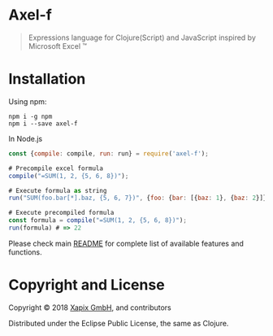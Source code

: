 # Axel-f

> Expressions language for Clojure(Script) and JavaScript inspired by Microsoft Excel ™

# Installation

Using npm:

```
npm i -g npm
npm i --save axel-f
```

In Node.js

```javascript
const {compile: compile, run: run} = require('axel-f');

# Precompile excel formula
compile("=SUM(1, 2, {5, 6, 8})");

# Execute formula as string
run("SUM(foo.bar[*].baz, {5, 6, 7})", {foo: {bar: [{baz: 1}, {baz: 2}]}});

# Execute precompiled formula
const formula = compile("=SUM(1, 2, {5, 6, 8})");
run(formula) # => 22
```

Please check main [README](https://github.com/xapix-io/axel-f) for complete list of available features and functions.

# Copyright and License

Copyright © 2018 [Xapix GmbH](https://www.xapix.io/), and contributors

Distributed under the Eclipse Public License, the same as Clojure.

